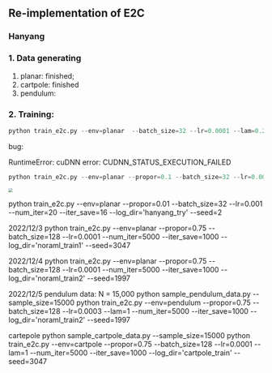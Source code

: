 ## Re-implementation of E2C

### Hanyang

### 1. Data generating

1. planar: finished;
2. cartpole: finished
3. pendulum: 

### 2. Training:

```python
python train_e2c.py --env=planar  --batch_size=32 --lr=0.0001 --lam=0.25 --num_iter=5000 --iter_save=1000 --log_dir=trying --seed=2
```

bug:

RuntimeError: cuDNN error: CUDNN_STATUS_EXECUTION_FAILED



```python
python train_e2c.py --env=planar --propor=0.1 --batch_size=32 --lr=0.001 --num_iter=1000 --iter_save=800 --log_dir='hanyang_try' --seed=2
```

<img src="/localhome/hha160/projects/E2C-pytorch/debug1.png" style="zoom:50%;" />



python train_e2c.py --env=planar --propor=0.01 --batch_size=32 --lr=0.001 --num_iter=20 --iter_save=16 --log_dir='hanyang_try' --seed=2

2022/12/3
python train_e2c.py --env=planar --propor=0.75 --batch_size=128 --lr=0.0001 --num_iter=5000 --iter_save=1000 --log_dir='noraml_train1' --seed=3047

2022/12/4
python train_e2c.py --env=planar --propor=0.75 --batch_size=128 --lr=0.0001 --num_iter=5000 --iter_save=1000 --log_dir='noraml_train2' --seed=1997

2022/12/5
pendulum data: N = 15,000
python sample_pendulum_data.py --sample_size=15000
python train_e2c.py --env=pendulum --propor=0.75 --batch_size=128 --lr=0.0003 --lam=1 --num_iter=5000 --iter_save=1000 --log_dir='noraml_train2' --seed=1997

cartepole 
python sample_cartpole_data.py --sample_size=15000
python train_e2c.py --env=cartpole --propor=0.75 --batch_size=128 --lr=0.0001 --lam=1 --num_iter=5000 --iter_save=1000 --log_dir='cartpole_train' --seed=3047
